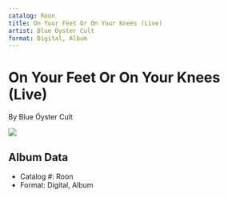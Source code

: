 ```yaml
---
catalog: Roon
title: On Your Feet Or On Your Knees (Live)
artist: Blue Öyster Cult
format: Digital, Album
---
```


# On Your Feet Or On Your Knees (Live)

By Blue Öyster Cult

![](../../assets/albumcovers/Blue_Öyster_Cult-On_Your_Feet_Or_On_Your_Knees_Live.png)

## Album Data

- Catalog #: Roon
- Format: Digital, Album

